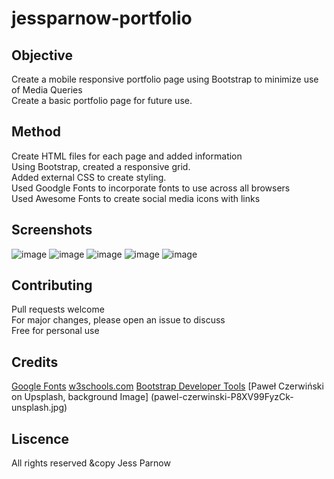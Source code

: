 # jessparnow-portfolio

## Objective
Create a mobile responsive portfolio page using Bootstrap to minimize use of Media Queries<br>
Create a basic portfolio page for future use.<br>


## Method
Create HTML files for each page and added information<br>
Using Bootstrap, created a responsive grid.<br>
Added external CSS to create styling.<br>
Used Goodgle Fonts to incorporate fonts to use across all browsers<br>
Used Awesome Fonts to create social media icons with links<br>

## Screenshots
![image](https://user-images.githubusercontent.com/71057611/95645532-a3cd4900-0a85-11eb-8456-4e0f74ae99fe.png)
![image](https://user-images.githubusercontent.com/71057611/95645533-a891fd00-0a85-11eb-9081-9c5233c95e9d.png)
![image](https://user-images.githubusercontent.com/71057611/95645536-acbe1a80-0a85-11eb-8260-ca3beae2a37c.png)
![image](https://user-images.githubusercontent.com/71057611/95645538-b182ce80-0a85-11eb-8605-407198f8072c.png)
![image](https://user-images.githubusercontent.com/71057611/95645545-b6e01900-0a85-11eb-8900-01b337cbfb19.png)


## Contributing
Pull requests welcome<br>
For major changes, please open an issue to discuss<br>
Free for personal use

## Credits
[Google Fonts](https://fonts.google.com/)
[w3schools.com](https://www.w3schools.com/)
[Bootstrap Developer Tools](https://getbootstrap.com/docs/4.3/getting-started/introduction/)
[Paweł Czerwiński on Upsplash, background Image] (pawel-czerwinski-P8XV99FyzCk-unsplash.jpg)

## Liscence

All rights reserved
&copy Jess Parnow


